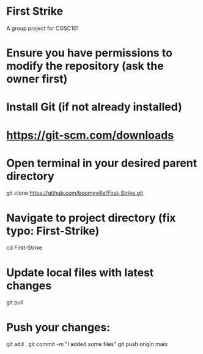 # First Strike
A group project for COSC101

# Ensure you have permissions to modify the repository (ask the owner first)
# Install Git (if not already installed)
# https://git-scm.com/downloads

# Open terminal in your desired parent directory
git clone https://github.com/boomyville/First-Strike.git

# Navigate to project directory (fix typo: First-Strike)
cd First-Strike

# Update local files with latest changes
git pull

# Push your changes:
git add .
git commit -m "I added some files"
git push origin main
